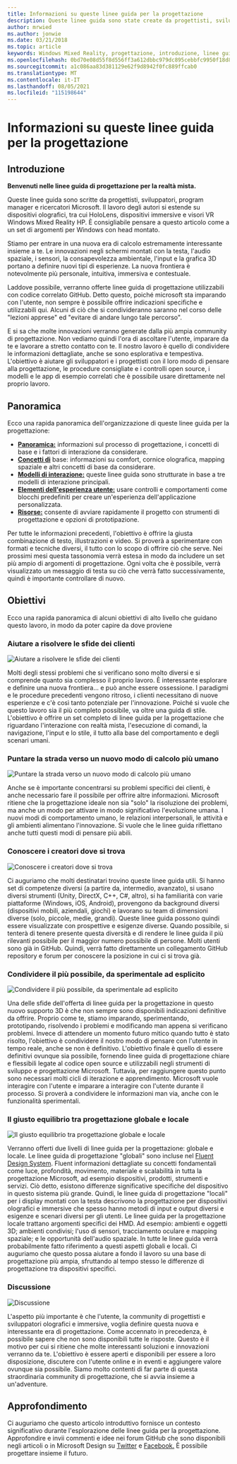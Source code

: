```yaml
---
title: Informazioni su queste linee guida per la progettazione
description: Queste linee guida sono state create da progettisti, sviluppatori, program manager e ricercatori Microsoft impegnati nella realizzazione di dispositivi olografici (come HoloLens) e dispositivi di tipo immersive (come i visori VR di Windows Mixed Reality Acer e HP).
author: mrwied
ms.author: jonwie
ms.date: 03/21/2018
ms.topic: article
keywords: Windows Mixed Reality, progettazione, introduzione, linee guida, visore VR di realtà mista, visore VR di realtà mista windows, visore VR di realtà virtuale, esperienza utente, risorse
ms.openlocfilehash: 0bd70e08d55f8d556ff3a612dbbc979dc895cebbfc9950f18d8d474ff347407b
ms.sourcegitcommit: a1c086aa83d381129e62f9d8942f0fc889ffcab0
ms.translationtype: MT
ms.contentlocale: it-IT
ms.lasthandoff: 08/05/2021
ms.locfileid: "115198644"
---
```

# <a name="about-this-design-guidance"></a>Informazioni su queste linee guida per la progettazione

## <a name="introduction"></a>Introduzione

**Benvenuti nelle linee guida di progettazione per la realtà mista.**

Queste linee guida sono scritte da progettisti, sviluppatori, program manager e ricercatori Microsoft. Il lavoro degli autori si estende su dispositivi olografici, tra cui HoloLens, dispositivi immersive e visori VR Windows Mixed Reality HP. È consigliabile pensare a questo articolo come a un set di argomenti per Windows con head montato.

Stiamo per entrare in una nuova era di calcolo estremamente interessante insieme a te. Le innovazioni negli schermi montati con la testa, l'audio spaziale, i sensori, la consapevolezza ambientale, l'input e la grafica 3D portano a definire nuovi tipi di esperienze. La nuova frontiera è notevolmente più personale, intuitiva, immersiva e contestuale.

Laddove possibile, verranno offerte linee guida di progettazione utilizzabili con codice correlato GitHub. Detto questo, poiché microsoft sta imparando con l'utente, non sempre è possibile offrire indicazioni specifiche e utilizzabili qui. Alcuni di ciò che si condivideranno saranno nel corso delle "lezioni apprese" ed "evitare di andare lungo tale percorso".

E si sa che molte innovazioni verranno generate dalla più ampia community di progettazione. Non vediamo quindi l'ora di ascoltare l'utente, imparare da te e lavorare a stretto contatto con te. Il nostro lavoro è quello di condividere le informazioni dettagliate, anche se sono esplorativa e tempestiva. L'obiettivo è aiutare gli sviluppatori e i progettisti con il loro modo di pensare alla progettazione, le procedure consigliate e i controlli open source, i modelli e le app di esempio correlati che è possibile usare direttamente nel proprio lavoro.

## <a name="overview"></a>Panoramica

Ecco una rapida panoramica dell'organizzazione di queste linee guida per la progettazione:

* **[Panoramica:](design.md)** informazioni sul processo di progettazione, i concetti di base e i fattori di interazione da considerare.
* **[Concetti di](core-concepts-landingpage.md)** base: informazioni su comfort, cornice olografica, mapping spaziale e altri concetti di base da considerare.
* **[Modelli di interazione:](interaction-fundamentals.md)** queste linee guida sono strutturate in base a tre modelli di interazione principali.
* **[Elementi dell'esperienza utente:](app-patterns-landingpage.md)** usare controlli e comportamenti come blocchi predefiniti per creare un'esperienza dell'applicazione personalizzata.
* **[Risorse:](design.md#choose-a-prototyping-option)** consente di avviare rapidamente il progetto con strumenti di progettazione e opzioni di prototipazione.

Per tutte le informazioni precedenti, l'obiettivo è offrire la giusta combinazione di testo, illustrazioni e video. Si proverà a sperimentare con formati e tecniche diversi, il tutto con lo scopo di offrire ciò che serve. Nei prossimi mesi questa tassonomia verrà estesa in modo da includere un set più ampio di argomenti di progettazione. Ogni volta che è possibile, verrà visualizzato un messaggio di testa su ciò che verrà fatto successivamente, quindi è importante controllare di nuovo.

## <a name="objectives"></a>Obiettivi

Ecco una rapida panoramica di alcuni obiettivi di alto livello che guidano questo lavoro, in modo da poter capire da dove proviene

### <a name="help-solve-customer-challenges"></a>Aiutare a risolvere le sfide dei clienti

![Aiutare a risolvere le sfide dei clienti](images/500px-fix-a-broken-switch-with-hololens.jpg) <br>

Molti degli stessi problemi che si verificano sono molto diversi e si comprende quanto sia complesso il proprio lavoro. È interessante esplorare e definire una nuova frontiera... e può anche essere ossessione. I paradigmi e le procedure precedenti vengono ritroso, i clienti necessitano di nuove esperienze e c'è così tanto potenziale per l'innovazione. Poiché si vuole che questo lavoro sia il più completo possibile, va oltre una guida di stile. L'obiettivo è offrire un set completo di linee guida per la progettazione che riguardano l'interazione con realtà mista, l'esecuzione di comandi, la navigazione, l'input e lo stile, il tutto alla base del comportamento e degli scenari umani. 

### <a name="point-the-way-towards-a-new-more-human-way-of-computing"></a>Puntare la strada verso un nuovo modo di calcolo più umano

![Puntare la strada verso un nuovo modo di calcolo più umano](images/500px-man-and-women-with-holograph-on-table.png)<br>

Anche se è importante concentrarsi su problemi specifici dei clienti, è anche necessario fare il possibile per offrire altre informazioni. Microsoft ritiene che la progettazione ideale non sia "solo" la risoluzione dei problemi, ma anche un modo per attivare in modo significativo l'evoluzione umana. I nuovi modi di comportamento umano, le relazioni interpersonali, le attività e gli ambienti alimentano l'innovazione. Si vuole che le linee guida riflettano anche tutti questi modi di pensare più abili. 

### <a name="meet-creators-where-they-are"></a>Conoscere i creatori dove si trova

![Conoscere i creatori dove si trova](images/500px-creators.jpg) <br>

Ci auguriamo che molti destinatari trovino queste linee guida utili. Si hanno set di competenze diversi (a partire da, intermedio, avanzato), si usano diversi strumenti (Unity, DirectX, C++, C#, altro), si ha familiarità con varie piattaforme (Windows, iOS, Android), provengono da background diversi (dispositivi mobili, aziendali, giochi) e lavorano su team di dimensioni diverse (solo, piccole, medie, grandi). Queste linee guida possono quindi essere visualizzate con prospettive e esigenze diverse. Quando possibile, si tenterà di tenere presente questa diversità e di rendere le linee guida il più rilevanti possibile per il maggior numero possibile di persone. Molti utenti sono già in GitHub. Quindi, verrà fatto direttamente un collegamento GitHub repository e forum per conoscere la posizione in cui ci si trova già. 

### <a name="share-as-much-as-possible-from-experimental-to-explicit"></a>Condividere il più possibile, da sperimentale ad esplicito

![Condividere il più possibile, da sperimentale ad esplicito](images/500px-man-playinggame.jpg) <br>

Una delle sfide dell'offerta di linee guida per la progettazione in questo nuovo supporto 3D è che non sempre sono disponibili indicazioni definitive da offrire. Proprio come te, stiamo imparando, sperimentando, prototipando, risolvendo i problemi e modificando man appena si verificano problemi. Invece di attendere un momento futuro mitico quando tutto è stato risolto, l'obiettivo è condividere il nostro modo di pensare con l'utente in tempo reale, anche se non è definitivo. L'obiettivo finale è quello di essere definitivi ovunque sia possibile, fornendo linee guida di progettazione chiare e flessibili legate al codice open source e utilizzabili negli strumenti di sviluppo e progettazione Microsoft. Tuttavia, per raggiungere questo punto sono necessari molti cicli di iterazione e apprendimento. Microsoft vuole interagire con l'utente e imparare a interagire con l'utente durante il processo. Si proverà a condividere le informazioni man via, anche con le funzionalità sperimentali. 

### <a name="the-right-balance-of-global-and-local-design"></a>Il giusto equilibrio tra progettazione globale e locale

![Il giusto equilibrio tra progettazione globale e locale](images/500px-fluentdesign.jpg) <br>

Verranno offerti due livelli di linee guida per la progettazione: globale e locale. Le linee guida di progettazione "globali" sono incluse nel [Fluent Design System](https://fluent.microsoft.com). Fluent informazioni dettagliate su concetti fondamentali come luce, profondità, movimento, materiale e scalabilità in tutta la progettazione Microsoft, ad esempio dispositivi, prodotti, strumenti e servizi. Ciò detto, esistono differenze significative specifiche del dispositivo in questo sistema più grande. Quindi, le linee guida di progettazione "locali" per i display montati con la testa descrivono la progettazione per dispositivi olografici e immersive che spesso hanno metodi di input e output diversi e esigenze e scenari diversi per gli utenti. Le linee guida per la progettazione locale trattano argomenti specifici dei HMD. Ad esempio: ambienti e oggetti 3D; ambienti condivisi; l'uso di sensori, tracciamento oculare e mapping spaziale; e le opportunità dell'audio spaziale. In tutte le linee guida verrà probabilmente fatto riferimento a questi aspetti globali e locali. Ci auguriamo che questo possa aiutare a fondo il lavoro su una base di progettazione più ampia, sfruttando al tempo stesso le differenze di progettazione tra dispositivi specifici.

### <a name="have-a-discussion"></a>Discussione

![Discussione](images/500px-share.jpg) <br>

L'aspetto più importante è che l'utente, la community di progettisti e sviluppatori olografici e immersive, voglia definire questa nuova e interessante era di progettazione. Come accennato in precedenza, è possibile sapere che non sono disponibili tutte le risposte. Questo è il motivo per cui si ritiene che molte interessanti soluzioni e innovazioni verranno da te. L'obiettivo è essere aperti e disponibili per essere a loro disposizione, discutere con l'utente online e in eventi e aggiungere valore ovunque sia possibile. Siamo molto contenti di far parte di questa straordinaria community di progettazione, che si avvia insieme a un'adventure. 

## <a name="dive-in"></a>Approfondimento

Ci auguriamo che questo articolo introduttivo fornisce un contesto significativo durante l'esplorazione delle linee guida per la progettazione. Approfondire e invii commenti e idee nei forum GitHub che sono disponibili negli articoli o in Microsoft Design su [Twitter](https://twitter.com/MicrosoftDesign) e [Facebook.](https://www.facebook.com/microsoftdesign/) È possibile progettare insieme il futuro.
